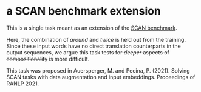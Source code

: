 # a SCAN benchmark extension

This is a single task meant as an extension of the [SCAN benchmark](https://github.com/brendenlake/SCAN).

Here, the combination of *around* and *twice* is held out from the training. Since these input words have no direct translation counterparts in the output sequences, we argue this task ~~tests for *deeper* aspects of compositionality~~ is more difficult. 

This task was proposed in Auersperger, M. and Pecina, P. (2021). Solving SCAN tasks with data augmentation and input embeddings. Proceedings of RANLP 2021.

